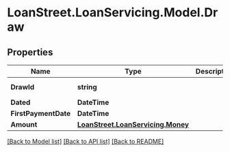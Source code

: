 # LoanStreet.LoanServicing.Model.Draw
## Properties

Name | Type | Description | Notes
------------ | ------------- | ------------- | -------------
**DrawId** | **string** |  | [optional] [readonly] 
**Dated** | **DateTime** |  | [optional] 
**FirstPaymentDate** | **DateTime** |  | 
**Amount** | [**LoanStreet.LoanServicing.Money**](LoanStreet.LoanServicing.Money.md) |  | 

[[Back to Model list]](../README.md#documentation-for-models) [[Back to API list]](../README.md#documentation-for-api-endpoints) [[Back to README]](../README.md)

